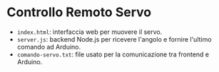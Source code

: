 
# Controllo Remoto Servo

- `index.html`: interfaccia web per muovere il servo.
- `server.js`: backend Node.js per ricevere l'angolo e fornire l'ultimo comando ad Arduino.
- `comando-servo.txt`: file usato per la comunicazione tra frontend e Arduino.
